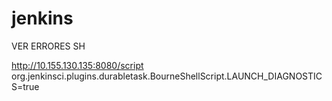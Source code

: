 # jenkins


VER ERRORES SH 

http://10.155.130.135:8080/script
org.jenkinsci.plugins.durabletask.BourneShellScript.LAUNCH_DIAGNOSTICS=true 

